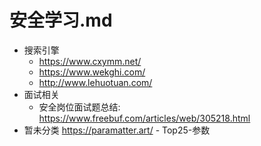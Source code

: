 # 安全学习.md

- 搜索引擎
  - <https://www.cxymm.net/>
  - <https://www.wekghi.com/>
  - <http://www.lehuotuan.com/>
- 面试相关
  - 安全岗位面试题总结: <https://www.freebuf.com/articles/web/305218.html>
- 暂未分类
<https://paramatter.art/> - Top25-参数
